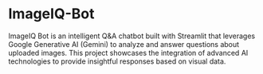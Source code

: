 # ImageIQ-Bot
ImageIQ Bot is an intelligent Q&amp;A chatbot built with Streamlit that leverages Google Generative AI (Gemini) to analyze and answer questions about uploaded images. This project showcases the integration of advanced AI technologies to provide insightful responses based on visual data.
